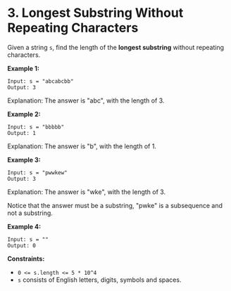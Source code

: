 # 3. Longest Substring Without Repeating Characters

Given a string `s`, find the length of the **longest substring** without repeating characters.

**Example 1:**

```
Input: s = "abcabcbb"
Output: 3
```
Explanation: The answer is "abc", with the length of 3.

**Example 2:**

```
Input: s = "bbbbb"
Output: 1
```

Explanation: The answer is "b", with the length of 1.

**Example 3:**

```
Input: s = "pwwkew"
Output: 3
```
Explanation: The answer is "wke", with the length of 3.

Notice that the answer must be a substring, "pwke" is a subsequence and not a substring.

**Example 4:**

```
Input: s = ""
Output: 0
```

**Constraints:**

- `0 <= s.length <= 5 * 10^4`
- `s` consists of English letters, digits, symbols and spaces.
